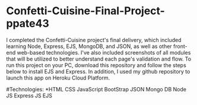# Confetti-Cuisine-Final-Project-ppate43

I completed the Confetti-Cuisine project's final delivery, which included learning Node, Express, EJS, MongoDB, and JSON, as well as other front-end web-based technologies. I've also included screenshots of all modules that will be utilized to better understand each page's validation and flow. To run this project on your PC, download this repository and follow the steps below to install EJS and Express. In addition, I used my github repository to launch this app on Heroku Cloud Platform.

#Technologies:
*HTML
CSS
JavaScript
BootStrap
JSON
Mongo DB
Node JS
Express JS
EJS
